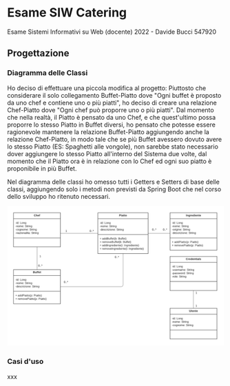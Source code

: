 # Esame SIW Catering
Esame Sistemi Informativi su Web (docente) 2022 - Davide Bucci 547920
## Progettazione
### Diagramma delle Classi

Ho deciso di effettuare una piccola modifica al progetto: Piuttosto che considerare il solo collegamento Buffet-Piatto dove "Ogni buffet è proposto da uno chef e contiene uno o più piatti", ho deciso di creare una relazione Chef-Piatto dove "Ogni chef può proporre uno o più piatti". Dal momento che nella realtà, il Piatto è pensato da uno Chef, e che quest'ultimo possa proporre lo stesso Piatto in Buffet diversi, ho pensato che potesse essere ragionevole mantenere la relazione Buffet-Piatto aggiungendo anche la relazione Chef-Piatto, in modo tale che se più Buffet avessero dovuto avere lo stesso Piatto (ES: Spaghetti alle vongole), non sarebbe stato necessario dover aggiungere lo stesso Piatto all'interno del Sistema due volte, dal momento che il Piatto ora è in relazione con lo Chef ed ogni suo piatto è proponibile in più Buffet.

Nel diagramma delle classi ho omesso tutti i Getters e Setters di base delle classi, aggiungendo solo i metodi non previsti da Spring Boot che nel corso dello sviluppo ho ritenuto necessari.

![Screenshot](docs/images/classDiagram.png)

### Casi d'uso

xxx


